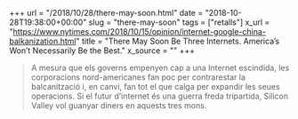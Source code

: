 +++
url = "/2018/10/28/there-may-soon.html"
date = "2018-10-28T19:38:00+00:00"
slug = "there-may-soon"
tags = ["retalls"]
x_url = "https://www.nytimes.com/2018/10/15/opinion/internet-google-china-balkanization.html"
title = "There May Soon Be Three Internets. America’s Won’t Necessarily Be the Best."
x_source = ""
+++


> A mesura que els governs empenyen cap a una Internet escindida, les corporacions nord-americanes fan poc per contrarestar la balcanització i, en canvi, fan tot el que calga per expandir les seues operacions. Si el futur d’internet és una guerra freda tripartida, Silicon Valley vol guanyar diners en aquests tres mons.

